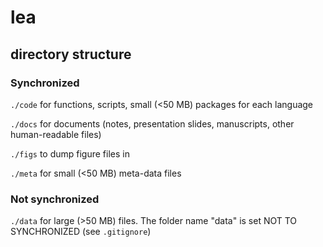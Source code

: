 # lea

## directory structure

### Synchronized
`./code`  for functions, scripts, small (<50 MB) packages for each language

`./docs`  for documents (notes, presentation slides, manuscripts, other human-readable files)

`./figs`  to dump figure files in

`./meta`  for small (<50 MB) meta-data files

### Not synchronized
`./data`  for large (>50 MB) files. The folder name "data" is set NOT TO SYNCHRONIZED (see `.gitignore`)
